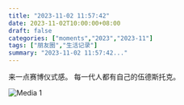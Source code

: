```yaml
---
title: "2023-11-02 11:57:42"
date: 2023-11-02T10:00:00+08:00
draft: false
categories: ["moments","2023","2023-11"]
tags: ["朋友圈","生活记录"]
summary: "2023-11-02 11:57:42..."
---
```


来一点赛博仪式感。
​每一代人都有自己的伍德斯托克。

![Media 1](/Moments/photos/2023-11-02/202311021157420.jpg)

